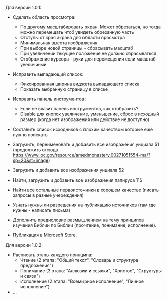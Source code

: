 Для версии 1.0.1:
- Сделать область просмотра:
  - По другому масштабировать экран. Может обрезаться, но тогда можно перемещать чтоб увидеть обрезанную часть
  - Отступы от края экрана для области просмотра
  - Минимальная высота изображения
  - При выборе новой страницы - сбрасывать масштаб
  - При увеличении текущее положение не должно сбрасываться
  - Отображение курсора - руки для перемещения если масштаб увеличиный
- Исправить выпадающий список:
  - Фиксированная ширина виджета выпадающего списка
  - Показать выбранную страницу в списке
- Исправить панель инструментов:
  - Если не влазит панель инструментов, как отобразить?
  - Disable для кнопок увеличение, уменьшение, сброс в исходный размер (когда нет изображения или действие не доступно)

- Составить список исходников с плохим качеством которые еще нужно поискать
- Загрузить, переименовать и добавить все изображения унциала 51 (продолжить отсюда https://www.loc.gov/resource/amedmonastery.00271051554-ma/?sp=20&st=image)
- Загрузить и добавить все изображения унциала 52
- Найти, загрузить и добавить все изображения папируса 115
- Найти все остальные первоисточники в хорошем качестве (писать запросы в разные учереждения)
- Узнать нужны ли разрешения на публикацию источников (там где нужны - написать письма)

- Дополнить предисловие размышлением на тему принципов изучения Библии по Библии (прочтение, понимание, исполнение).
- Публикация в Microsoft Store.

Для версии 1.0.2:
- Расписать этапы каждого принципа:
  - Чтение (2 этапа: "Общий текст", "Словарь и структура предложения")
  - Понимание (3 этапа: "Аллюзии и ссылки", "Христос", "Структуры и связи")
  - Исполнение (2 этапа: "Всемирное исполнение", "Личное исполнение")
- ...
